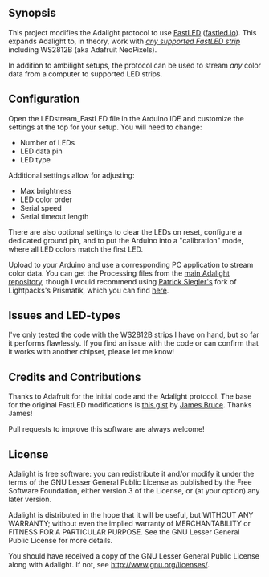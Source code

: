 ## Synopsis

This project modifies the Adalight protocol to use [FastLED](https://github.com/FastLED/FastLED) ([fastled.io](http://fastled.io)). This expands Adalight to, in theory, work with *[any supported FastLED strip](https://github.com/FastLED/FastLED/wiki/Chipset-reference)* including WS2812B (aka Adafruit NeoPixels).

In addition to ambilight setups, the protocol can be used to stream *any* color data from a computer to supported LED strips.

## Configuration

Open the LEDstream_FastLED file in the Arduino IDE and customize the settings at the top for your setup. You will need to change:

- Number of LEDs
- LED data pin
- LED type

Additional settings allow for adjusting:

- Max brightness
- LED color order
- Serial speed
- Serial timeout length

There are also optional settings to clear the LEDs on reset, configure a dedicated ground pin, and to put the Arduino into a "calibration" mode, where all LED colors match the first LED.

Upload to your Arduino and use a corresponding PC application to stream color data. You can get the Processing files from the [main Adalight repository](https://github.com/adafruit/Adalight), though I would recommend using [Patrick Siegler's](https://github.com/psieg/) fork of Lightpacks's Prismatik, which you can find [here](https://github.com/psieg/Lightpack).

## Issues and LED-types

I've only tested the code with the WS2812B strips I have on hand, but so far it performs flawlessly. If you find an issue with the code or can confirm that it works with another chipset, please let me know!

## Credits and Contributions

Thanks to Adafruit for the initial code and the Adalight protocol. The base for the original FastLED modifications is [this gist](https://gist.github.com/jamesabruce/09d79a56d270ed37870c) by [James Bruce](https://github.com/jamesabruce). Thanks James!

Pull requests to improve this software are always welcome!

## License

Adalight is free software: you can redistribute it and/or modify
it under the terms of the GNU Lesser General Public License as
published by the Free Software Foundation, either version 3 of
the License, or (at your option) any later version.

Adalight is distributed in the hope that it will be useful,
but WITHOUT ANY WARRANTY; without even the implied warranty of
MERCHANTABILITY or FITNESS FOR A PARTICULAR PURPOSE.  See the
GNU Lesser General Public License for more details.

You should have received a copy of the GNU Lesser General Public
License along with Adalight.  If not, see <http://www.gnu.org/licenses/>.
